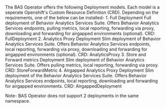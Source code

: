 The BAS  Operator offers the following Deployment models. Each model is a seperate Openshift's Custom Resource Definition (CRD).
Depending on the requirements, one of the below can be installed-
    1. Full Deployment
        Full deployment of Behavior Analytics Services Suite. Offers Behavior Analytics Services endpoints,
        pulling metrics, local reporting, forwarding via proxy, downloading and forwarding
        for airgapped environments (optional).
        CRD: FullDeployment
    2. Analytics Proxy Deployment
        Slim deployment of Behavior Analytics Services Suite. Offers Behavior Analytics Services endpoints,
        local reporting, forwarding via proxy, downloading and forwarding for airgapped
        environments (optional).
        CRD: AnalyticsProxy
    3. Store and Forward metrics Deployment
        Slim deployment of Behavior Analytics Services Suite. Offers pulling metrics,
        local reporting, forwarding via proxy.
        CRD: StoreForwardMetric
    4. Airgapped Analytics Proxy Deployment
        Slim deployment of the Behavior Analytics Services Suite. Offers Behavior Analytics Services
        endpoints, local reporting, downloading and forwarding for airgapped environments.
        CRD: AirgappedDeployment

Note- BAS Operator does not support 2 deployments in the same namespace.